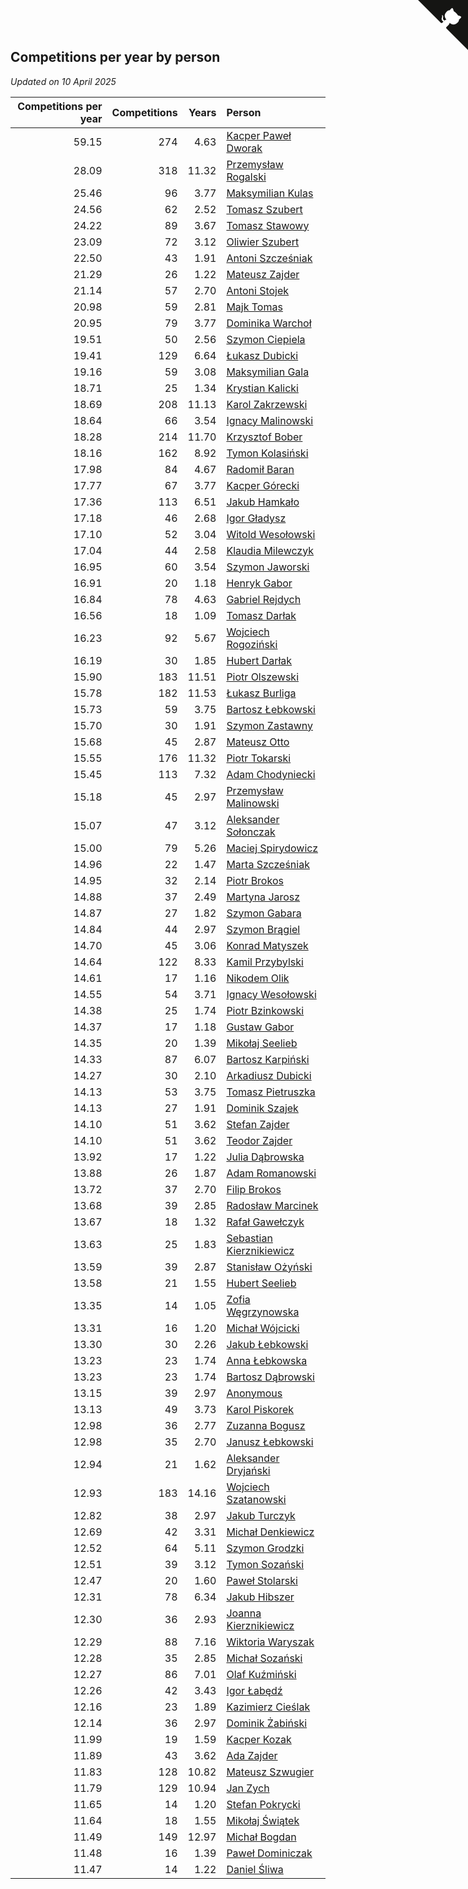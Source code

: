 ## Competitions per year by person

*Updated on 10 April 2025*

| Competitions per year | Competitions | Years | Person |
| ---: | ---: | ---: | :--- |
| 59.15 | 274 | 4.63 | [Kacper Paweł Dworak](https://www.worldcubeassociation.org/persons/2020DWOR01) |
| 28.09 | 318 | 11.32 | [Przemysław Rogalski](https://www.worldcubeassociation.org/persons/2013ROGA02) |
| 25.46 | 96 | 3.77 | [Maksymilian Kulas](https://www.worldcubeassociation.org/persons/2021KULA02) |
| 24.56 | 62 | 2.52 | [Tomasz Szubert](https://www.worldcubeassociation.org/persons/2022SZUB02) |
| 24.22 | 89 | 3.67 | [Tomasz Stawowy](https://www.worldcubeassociation.org/persons/2021STAW01) |
| 23.09 | 72 | 3.12 | [Oliwier Szubert](https://www.worldcubeassociation.org/persons/2022SZUB01) |
| 22.50 | 43 | 1.91 | [Antoni Szcześniak](https://www.worldcubeassociation.org/persons/2023SZCZ04) |
| 21.29 | 26 | 1.22 | [Mateusz Zajder](https://www.worldcubeassociation.org/persons/2024ZAJD01) |
| 21.14 | 57 | 2.70 | [Antoni Stojek](https://www.worldcubeassociation.org/persons/2022STOJ03) |
| 20.98 | 59 | 2.81 | [Majk Tomas](https://www.worldcubeassociation.org/persons/2022TOMA05) |
| 20.95 | 79 | 3.77 | [Dominika Warchoł](https://www.worldcubeassociation.org/persons/2021WARC01) |
| 19.51 | 50 | 2.56 | [Szymon Ciepiela](https://www.worldcubeassociation.org/persons/2022CIEP01) |
| 19.41 | 129 | 6.64 | [Łukasz Dubicki](https://www.worldcubeassociation.org/persons/2018DUBI01) |
| 19.16 | 59 | 3.08 | [Maksymilian Gala](https://www.worldcubeassociation.org/persons/2022GALA01) |
| 18.71 | 25 | 1.34 | [Krystian Kalicki](https://www.worldcubeassociation.org/persons/2023KALI10) |
| 18.69 | 208 | 11.13 | [Karol Zakrzewski](https://www.worldcubeassociation.org/persons/2014ZAKR01) |
| 18.64 | 66 | 3.54 | [Ignacy Malinowski](https://www.worldcubeassociation.org/persons/2021MALI02) |
| 18.28 | 214 | 11.70 | [Krzysztof Bober](https://www.worldcubeassociation.org/persons/2013BOBE01) |
| 18.16 | 162 | 8.92 | [Tymon Kolasiński](https://www.worldcubeassociation.org/persons/2016KOLA02) |
| 17.98 | 84 | 4.67 | [Radomił Baran](https://www.worldcubeassociation.org/persons/2020BARA02) |
| 17.77 | 67 | 3.77 | [Kacper Górecki](https://www.worldcubeassociation.org/persons/2021GORE01) |
| 17.36 | 113 | 6.51 | [Jakub Hamkało](https://www.worldcubeassociation.org/persons/2018HAMK01) |
| 17.18 | 46 | 2.68 | [Igor Gładysz](https://www.worldcubeassociation.org/persons/2022GLAD01) |
| 17.10 | 52 | 3.04 | [Witold Wesołowski](https://www.worldcubeassociation.org/persons/2022WESO01) |
| 17.04 | 44 | 2.58 | [Klaudia Milewczyk](https://www.worldcubeassociation.org/persons/2022MILE05) |
| 16.95 | 60 | 3.54 | [Szymon Jaworski](https://www.worldcubeassociation.org/persons/2021JAWO01) |
| 16.91 | 20 | 1.18 | [Henryk Gabor](https://www.worldcubeassociation.org/persons/2024GABO02) |
| 16.84 | 78 | 4.63 | [Gabriel Rejdych](https://www.worldcubeassociation.org/persons/2020REJD01) |
| 16.56 | 18 | 1.09 | [Tomasz Darłak](https://www.worldcubeassociation.org/persons/2024DARL01) |
| 16.23 | 92 | 5.67 | [Wojciech Rogoziński](https://www.worldcubeassociation.org/persons/2019ROGO04) |
| 16.19 | 30 | 1.85 | [Hubert Darłak](https://www.worldcubeassociation.org/persons/2023DARL03) |
| 15.90 | 183 | 11.51 | [Piotr Olszewski](https://www.worldcubeassociation.org/persons/2013OLSZ02) |
| 15.78 | 182 | 11.53 | [Łukasz Burliga](https://www.worldcubeassociation.org/persons/2013BURL01) |
| 15.73 | 59 | 3.75 | [Bartosz Łebkowski](https://www.worldcubeassociation.org/persons/2021LEBK01) |
| 15.70 | 30 | 1.91 | [Szymon Zastawny](https://www.worldcubeassociation.org/persons/2023ZAST01) |
| 15.68 | 45 | 2.87 | [Mateusz Otto](https://www.worldcubeassociation.org/persons/2022OTTO01) |
| 15.55 | 176 | 11.32 | [Piotr Tokarski](https://www.worldcubeassociation.org/persons/2013TOKA01) |
| 15.45 | 113 | 7.32 | [Adam Chodyniecki](https://www.worldcubeassociation.org/persons/2017CHOD02) |
| 15.18 | 45 | 2.97 | [Przemysław Malinowski](https://www.worldcubeassociation.org/persons/2022MALI01) |
| 15.07 | 47 | 3.12 | [Aleksander Sołonczak](https://www.worldcubeassociation.org/persons/2022SOLO01) |
| 15.00 | 79 | 5.26 | [Maciej Spirydowicz](https://www.worldcubeassociation.org/persons/2020SPIR01) |
| 14.96 | 22 | 1.47 | [Marta Szcześniak](https://www.worldcubeassociation.org/persons/2023SZCZ07) |
| 14.95 | 32 | 2.14 | [Piotr Brokos](https://www.worldcubeassociation.org/persons/2023BROK01) |
| 14.88 | 37 | 2.49 | [Martyna Jarosz](https://www.worldcubeassociation.org/persons/2022JARO01) |
| 14.87 | 27 | 1.82 | [Szymon Gabara](https://www.worldcubeassociation.org/persons/2023GABA01) |
| 14.84 | 44 | 2.97 | [Szymon Brągiel](https://www.worldcubeassociation.org/persons/2022BRAG03) |
| 14.70 | 45 | 3.06 | [Konrad Matyszek](https://www.worldcubeassociation.org/persons/2022MATY02) |
| 14.64 | 122 | 8.33 | [Kamil Przybylski](https://www.worldcubeassociation.org/persons/2016PRZY01) |
| 14.61 | 17 | 1.16 | [Nikodem Olik](https://www.worldcubeassociation.org/persons/2024OLIK01) |
| 14.55 | 54 | 3.71 | [Ignacy Wesołowski](https://www.worldcubeassociation.org/persons/2021WESO01) |
| 14.38 | 25 | 1.74 | [Piotr Bzinkowski](https://www.worldcubeassociation.org/persons/2023BZIN01) |
| 14.37 | 17 | 1.18 | [Gustaw Gabor](https://www.worldcubeassociation.org/persons/2024GABO01) |
| 14.35 | 20 | 1.39 | [Mikołaj Seelieb](https://www.worldcubeassociation.org/persons/2023SEEL04) |
| 14.33 | 87 | 6.07 | [Bartosz Karpiński](https://www.worldcubeassociation.org/persons/2019KARP03) |
| 14.27 | 30 | 2.10 | [Arkadiusz Dubicki](https://www.worldcubeassociation.org/persons/2023DUBI01) |
| 14.13 | 53 | 3.75 | [Tomasz Pietruszka](https://www.worldcubeassociation.org/persons/2021PIET01) |
| 14.13 | 27 | 1.91 | [Dominik Szajek](https://www.worldcubeassociation.org/persons/2023SZAJ01) |
| 14.10 | 51 | 3.62 | [Stefan Zajder](https://www.worldcubeassociation.org/persons/2021ZAJD02) |
| 14.10 | 51 | 3.62 | [Teodor Zajder](https://www.worldcubeassociation.org/persons/2021ZAJD03) |
| 13.92 | 17 | 1.22 | [Julia Dąbrowska](https://www.worldcubeassociation.org/persons/2024DABR01) |
| 13.88 | 26 | 1.87 | [Adam Romanowski](https://www.worldcubeassociation.org/persons/2023ROMA10) |
| 13.72 | 37 | 2.70 | [Filip Brokos](https://www.worldcubeassociation.org/persons/2022BROK03) |
| 13.68 | 39 | 2.85 | [Radosław Marcinek](https://www.worldcubeassociation.org/persons/2022MARC05) |
| 13.67 | 18 | 1.32 | [Rafał Gawełczyk](https://www.worldcubeassociation.org/persons/2023GAWE01) |
| 13.63 | 25 | 1.83 | [Sebastian Kierznikiewicz](https://www.worldcubeassociation.org/persons/2023KIER02) |
| 13.59 | 39 | 2.87 | [Stanisław Ożyński](https://www.worldcubeassociation.org/persons/2022OZYN01) |
| 13.58 | 21 | 1.55 | [Hubert Seelieb](https://www.worldcubeassociation.org/persons/2023SEEL02) |
| 13.35 | 14 | 1.05 | [Zofia Węgrzynowska](https://www.worldcubeassociation.org/persons/2024WEGR01) |
| 13.31 | 16 | 1.20 | [Michał Wójcicki](https://www.worldcubeassociation.org/persons/2024WOJC01) |
| 13.30 | 30 | 2.26 | [Jakub Łebkowski](https://www.worldcubeassociation.org/persons/2023LEBK01) |
| 13.23 | 23 | 1.74 | [Anna Łebkowska](https://www.worldcubeassociation.org/persons/2023LEBK04) |
| 13.23 | 23 | 1.74 | [Bartosz Dąbrowski](https://www.worldcubeassociation.org/persons/2023DABR07) |
| 13.15 | 39 | 2.97 | [Anonymous](https://www.worldcubeassociation.org/persons/2022ANON03) |
| 13.13 | 49 | 3.73 | [Karol Piskorek](https://www.worldcubeassociation.org/persons/2021PISK01) |
| 12.98 | 36 | 2.77 | [Zuzanna Bogusz](https://www.worldcubeassociation.org/persons/2022BOGU01) |
| 12.98 | 35 | 2.70 | [Janusz Łebkowski](https://www.worldcubeassociation.org/persons/2022LEBK01) |
| 12.94 | 21 | 1.62 | [Aleksander Dryjański](https://www.worldcubeassociation.org/persons/2023DRYJ01) |
| 12.93 | 183 | 14.16 | [Wojciech Szatanowski](https://www.worldcubeassociation.org/persons/2011SZAT01) |
| 12.82 | 38 | 2.97 | [Jakub Turczyk](https://www.worldcubeassociation.org/persons/2022TURC02) |
| 12.69 | 42 | 3.31 | [Michał Denkiewicz](https://www.worldcubeassociation.org/persons/2021DENK01) |
| 12.52 | 64 | 5.11 | [Szymon Grodzki](https://www.worldcubeassociation.org/persons/2020GROD01) |
| 12.51 | 39 | 3.12 | [Tymon Sozański](https://www.worldcubeassociation.org/persons/2022SOZA01) |
| 12.47 | 20 | 1.60 | [Paweł Stolarski](https://www.worldcubeassociation.org/persons/2023STOL04) |
| 12.31 | 78 | 6.34 | [Jakub Hibszer](https://www.worldcubeassociation.org/persons/2018HIBS01) |
| 12.30 | 36 | 2.93 | [Joanna Kierznikiewicz](https://www.worldcubeassociation.org/persons/2022KIER01) |
| 12.29 | 88 | 7.16 | [Wiktoria Waryszak](https://www.worldcubeassociation.org/persons/2018WARY01) |
| 12.28 | 35 | 2.85 | [Michał Sozański](https://www.worldcubeassociation.org/persons/2022SOZA02) |
| 12.27 | 86 | 7.01 | [Olaf Kuźmiński](https://www.worldcubeassociation.org/persons/2018KUZM02) |
| 12.26 | 42 | 3.43 | [Igor Łabędź](https://www.worldcubeassociation.org/persons/2021LABE01) |
| 12.16 | 23 | 1.89 | [Kazimierz Cieślak](https://www.worldcubeassociation.org/persons/2023CIES01) |
| 12.14 | 36 | 2.97 | [Dominik Żabiński](https://www.worldcubeassociation.org/persons/2022ZABI01) |
| 11.99 | 19 | 1.59 | [Kacper Kozak](https://www.worldcubeassociation.org/persons/2023KOZA05) |
| 11.89 | 43 | 3.62 | [Ada Zajder](https://www.worldcubeassociation.org/persons/2021ZAJD01) |
| 11.83 | 128 | 10.82 | [Mateusz Szwugier](https://www.worldcubeassociation.org/persons/2014SZWU01) |
| 11.79 | 129 | 10.94 | [Jan Zych](https://www.worldcubeassociation.org/persons/2014ZYCH01) |
| 11.65 | 14 | 1.20 | [Stefan Pokrycki](https://www.worldcubeassociation.org/persons/2024POKR01) |
| 11.64 | 18 | 1.55 | [Mikołaj Świątek](https://www.worldcubeassociation.org/persons/2023SWIA01) |
| 11.49 | 149 | 12.97 | [Michał Bogdan](https://www.worldcubeassociation.org/persons/2012BOGD01) |
| 11.48 | 16 | 1.39 | [Paweł Dominiczak](https://www.worldcubeassociation.org/persons/2023DOMI21) |
| 11.47 | 14 | 1.22 | [Daniel Śliwa](https://www.worldcubeassociation.org/persons/2024SLIW01) |


<a href="https://github.com/maxidragon/wca_statistics_pl" class="github-corner" aria-label="View source on Github"><svg width="80" height="80" viewBox="0 0 250 250" style="fill:#151513; color:#fff; position: absolute; top: 0; border: 0; right: 0;" aria-hidden="true"><path d="M0,0 L115,115 L130,115 L142,142 L250,250 L250,0 Z"></path><path d="M128.3,109.0 C113.8,99.7 119.0,89.6 119.0,89.6 C122.0,82.7 120.5,78.6 120.5,78.6 C119.2,72.0 123.4,76.3 123.4,76.3 C127.3,80.9 125.5,87.3 125.5,87.3 C122.9,97.6 130.6,101.9 134.4,103.2" fill="currentColor" style="transform-origin: 130px 106px;" class="octo-arm"></path><path d="M115.0,115.0 C114.9,115.1 118.7,116.5 119.8,115.4 L133.7,101.6 C136.9,99.2 139.9,98.4 142.2,98.6 C133.8,88.0 127.5,74.4 143.8,58.0 C148.5,53.4 154.0,51.2 159.7,51.0 C160.3,49.4 163.2,43.6 171.4,40.1 C171.4,40.1 176.1,42.5 178.8,56.2 C183.1,58.6 187.2,61.8 190.9,65.4 C194.5,69.0 197.7,73.2 200.1,77.6 C213.8,80.2 216.3,84.9 216.3,84.9 C212.7,93.1 206.9,96.0 205.4,96.6 C205.1,102.4 203.0,107.8 198.3,112.5 C181.9,128.9 168.3,122.5 157.7,114.1 C157.9,116.9 156.7,120.9 152.7,124.9 L141.0,136.5 C139.8,137.7 141.6,141.9 141.8,141.8 Z" fill="currentColor" class="octo-body"></path></svg></a><style>.github-corner:hover .octo-arm{animation:octocat-wave 560ms ease-in-out}@keyframes octocat-wave{0%,100%{transform:rotate(0)}20%,60%{transform:rotate(-25deg)}40%,80%{transform:rotate(10deg)}}@media (max-width:500px){.github-corner:hover .octo-arm{animation:none}.github-corner .octo-arm{animation:octocat-wave 560ms ease-in-out}}</style>
